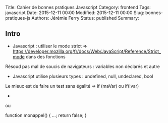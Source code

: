 Title: Cahier de bonnes pratiques Javascript
Category: frontend
Tags: javascript
Date: 2015-12-11 00:00
Modified: 2015-12-11 00:00
Slug: bonnes-pratiques-js
Authors: Jérémie Ferry
Status: published
Summary:

## Intro

* Javascript : utiliser le mode strict => https://developer.mozilla.org/fr/docs/Web/JavaScript/Reference/Strict_mode dans des fonctions

Résoud pas mal de soucis de navigateurs : variables non déclarés et autre

* Javascript utilise plusieurs types : undefined, null, undeclared, bool

Le mieux est de faire un test sans égalité => if (maVar) ou if(!var)

* <a href="..." onclick="monappel();return false;"></a>

ou <a href="..." onclick="monappel();"></a>

function monappel() {
    ...;
    return false;
}